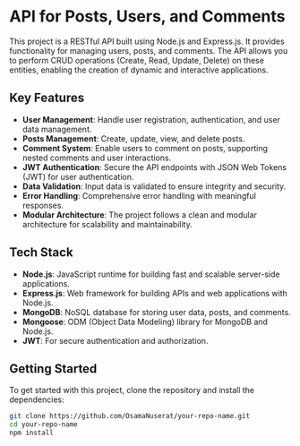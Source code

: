 # API for Posts, Users, and Comments

This project is a RESTful API built using Node.js and Express.js. It provides functionality for managing users, posts, and comments. The API allows you to perform CRUD operations (Create, Read, Update, Delete) on these entities, enabling the creation of dynamic and interactive applications.

## Key Features

- **User Management**: Handle user registration, authentication, and user data management.
- **Posts Management**: Create, update, view, and delete posts.
- **Comment System**: Enable users to comment on posts, supporting nested comments and user interactions.
- **JWT Authentication**: Secure the API endpoints with JSON Web Tokens (JWT) for user authentication.
- **Data Validation**: Input data is validated to ensure integrity and security.
- **Error Handling**: Comprehensive error handling with meaningful responses.
- **Modular Architecture**: The project follows a clean and modular architecture for scalability and maintainability.

## Tech Stack

- **Node.js**: JavaScript runtime for building fast and scalable server-side applications.
- **Express.js**: Web framework for building APIs and web applications with Node.js.
- **MongoDB**: NoSQL database for storing user data, posts, and comments.
- **Mongoose**: ODM (Object Data Modeling) library for MongoDB and Node.js.
- **JWT**: For secure authentication and authorization.

## Getting Started

To get started with this project, clone the repository and install the dependencies:

```bash
git clone https://github.com/OsamaNuserat/your-repo-name.git
cd your-repo-name
npm install

